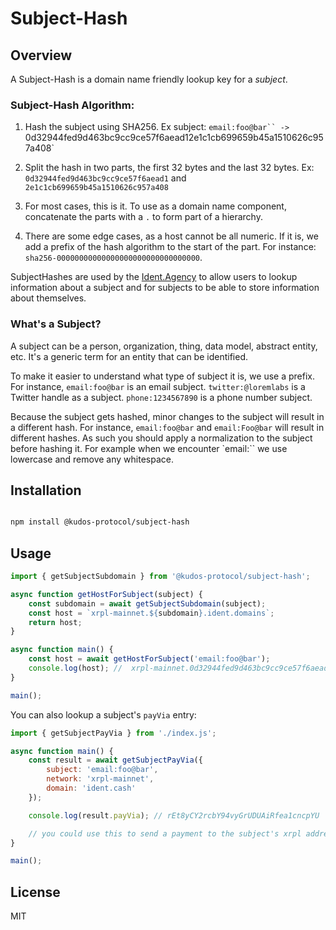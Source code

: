 # Subject-Hash

## Overview

A Subject-Hash is a domain name friendly lookup key for a _subject_.

### Subject-Hash Algorithm:

1. Hash the subject using SHA256. Ex subject: ` email:foo@bar`` ->  `0d32944fed9d463bc9cc9ce57f6aead12e1c1cb699659b45a1510626c957a408`

2. Split the hash in two parts, the first 32 bytes and the last 32 bytes. Ex: `0d32944fed9d463bc9cc9ce57f6aead1` and `2e1c1cb699659b45a1510626c957a408`

3. For most cases, this is it. To use as a domain name component, concatenate the parts with a `.` to form part of a hierarchy.

4. There are some edge cases, as a host cannot be all numeric. If it is, we add a prefix of the hash algorithm to the start of the part. For instance: `sha256-00000000000000000000000000000000`.

SubjectHashes are used by the [Ident.Agency](https://www.ident.agency) to allow users to lookup information about a subject and for subjects to be able to store information about themselves.

### What's a Subject?

A subject can be a person, organization, thing, data model, abstract entity, etc. It's a generic term for an entity that can be identified.

To make it easier to understand what type of subject it is, we use a prefix. For instance, `email:foo@bar` is an email subject. `twitter:@loremlabs` is a Twitter handle as a subject. `phone:1234567890` is a phone number subject.

Because the subject gets hashed, minor changes to the subject will result in a different hash. For instance, `email:foo@bar` and `email:Foo@bar` will result in different hashes. As such you should apply a normalization to the subject before hashing it. For example when we encounter `email:`` we use lowercase and remove any whitespace.

## Installation

```bash

npm install @kudos-protocol/subject-hash

```

## Usage

```javascript
import { getSubjectSubdomain } from '@kudos-protocol/subject-hash';

async function getHostForSubject(subject) {
	const subdomain = await getSubjectSubdomain(subject);
	const host = `xrpl-mainnet.${subdomain}.ident.domains`;
	return host;
}

async function main() {
	const host = await getHostForSubject('email:foo@bar');
	console.log(host); //  xrpl-mainnet.0d32944fed9d463bc9cc9ce57f6aead1.2e1c1cb699659b45a1510626c957a408.ident.cash
}

main();
```

You can also lookup a subject's `payVia` entry:

```javascript
import { getSubjectPayVia } from './index.js';

async function main() {
	const result = await getSubjectPayVia({
		subject: 'email:foo@bar',
		network: 'xrpl-mainnet',
		domain: 'ident.cash'
	});

	console.log(result.payVia); // rEt8yCY2rcbY94vyGrUDUAiRfea1cncpYU

	// you could use this to send a payment to the subject's xrpl address for instance
}

main();
```

## License

MIT
